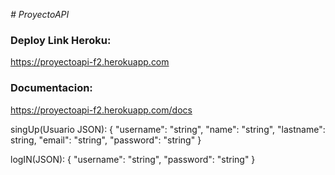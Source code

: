 <em> # ProyectoAPI </em>

### Deploy Link Heroku:
https://proyectoapi-f2.herokuapp.com

### Documentacion:
https://proyectoapi-f2.herokuapp.com/docs


singUp(Usuario JSON):
{
  "username": "string",
  "name": "string",
  "lastname": string,
  "email": "string",
  "password": "string"
}

logIN(JSON):
{
  "username": "string",
  "password": "string"
}